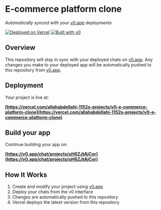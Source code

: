 # E-commerce platform clone

*Automatically synced with your [v0.app](https://v0.app) deployments*

[![Deployed on Vercel](https://img.shields.io/badge/Deployed%20on-Vercel-black?style=for-the-badge&logo=vercel)](https://vercel.com/allahabdellahi-1152s-projects/v0-e-commerce-platform-clone)
[![Built with v0](https://img.shields.io/badge/Built%20with-v0.app-black?style=for-the-badge)](https://v0.app/chat/projects/uH6ZJtAjCor)

## Overview

This repository will stay in sync with your deployed chats on [v0.app](https://v0.app).
Any changes you make to your deployed app will be automatically pushed to this repository from [v0.app](https://v0.app).

## Deployment

Your project is live at:

**[https://vercel.com/allahabdellahi-1152s-projects/v0-e-commerce-platform-clone](https://vercel.com/allahabdellahi-1152s-projects/v0-e-commerce-platform-clone)**

## Build your app

Continue building your app on:

**[https://v0.app/chat/projects/uH6ZJtAjCor](https://v0.app/chat/projects/uH6ZJtAjCor)**

## How It Works

1. Create and modify your project using [v0.app](https://v0.app)
2. Deploy your chats from the v0 interface
3. Changes are automatically pushed to this repository
4. Vercel deploys the latest version from this repository
